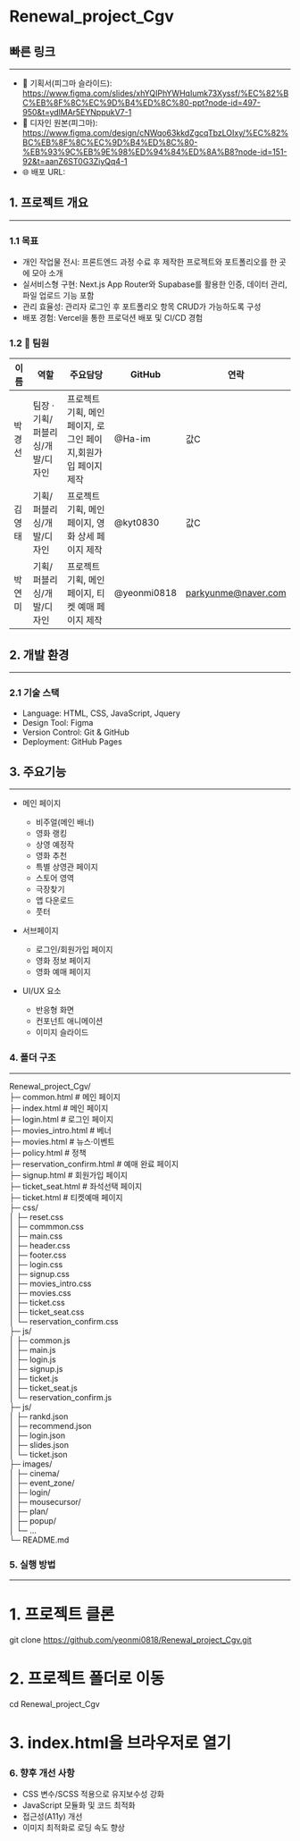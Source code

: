# Renewal_project_Cgv

## 빠른 링크
---------------------------
+ 📑 기획서(피그마 슬라이드): https://www.figma.com/slides/xhYQIPhYWHqIumk73Xyssf/%EC%82%BC%EB%8F%8C%EC%9D%B4%ED%8C%80-ppt?node-id=497-950&t=ydlMAr5EYNppukV7-1
+ 🎨 디자인 원본(피그마): https://www.figma.com/design/cNWqo63kkdZgcqTbzLOIxy/%EC%82%BC%EB%8F%8C%EC%9D%B4%ED%8C%80-%EB%93%9C%EB%9E%98%ED%94%84%ED%8A%B8?node-id=151-92&t=aanZ6ST0G3ZiyQq4-1
+ 🌐 배포 URL: 

## 1. 프로젝트 개요
---------------------------
### 1.1 목표
+ 개인 작업물 전시: 프론트엔드 과정 수료 후 제작한 프로젝트와 포트폴리오를 한 곳에 모아 소개
+ 실서비스형 구현: Next.js App Router와 Supabase를 활용한 인증, 데이터 관리, 파일 업로드 기능 포함
+ 관리 효율성: 관리자 로그인 후 포트폴리오 항목 CRUD가 가능하도록 구성
+ 배포 경험: Vercel을 통한 프로덕션 배포 및 CI/CD 경험

### 1.2 👥 팀원
| 이름 | 역할 | 주요담당 | GitHub | 연락 |
| --- | --- | --- | --- | --- |
| 박경선 | 팀장 · 기획/퍼블리싱/개발/디자인  | 프로젝트 기획, 메인 페이지, 로그인 페이지,회원가입 페이지 제작 | @Ha-im | 값C |
| 김영태 | 기획/퍼블리싱/개발/디자인 | 프로젝트 기획, 메인 페이지, 영화 상세 페이지 제작 | @kyt0830 | 값C |
| 박연미 | 기획/퍼블리싱/개발/디자인 | 프로젝트 기획, 메인 페이지, 티켓 예매 페이지 제작 | @yeonmi0818 | parkyunme@naver.com |

## 2. 개발 환경
---------------------------
### 2.1 기술 스택
+ Language: HTML, CSS, JavaScript, Jquery
+ Design Tool: Figma
+ Version Control: Git & GitHub
+ Deployment: GitHub Pages

## 3. 주요기능
---------------------------
+ 메인 페이지
	+ 비주얼(메인 배너)
	+ 영화 랭킹
	+ 상영 예정작
	+ 영화 추천
	+ 특별 상영관 페이지
	+ 스토어 영역
	+ 극장찾기
	+ 앱 다운로드
	+ 풋터

+ 서브페이지
	+ 로그인/회원가입 페이지
	+ 영화 정보 페이지
	+ 영화 예매 페이지

+ UI/UX 요소
	+ 반응형 화면
	+ 컨포넌트 애니메이션
	+ 이미지 슬라이드

### 4. 폴더 구조
---------------------------
Renewal_project_Cgv/<br>
├─ common.html             			# 메인 페이지 <br>
├─ index.html           				# 메인 페이지 <br>
├─ login.html             			# 로그인 페이지 <br>
├─ movies_intro.html        		# 베너 <br>
├─ movies.html              		# 뉴스·이벤트 <br>
├─ policy.html            			# 정책 <br>
├─ reservation_confirm.html 		# 예매 완료 페이지 <br>
├─ signup.html            			# 회원가입 페이지 <br>
├─ ticket_seat.html        			# 좌석선택 페이지 <br>
├─ ticket.html            			# 티켓예매 페이지 <br>
├─ css/ <br>
│  ├─ reset.css <br>
│  ├─ commmon.css <br>
│  ├─ main.css <br>
│  ├─ header.css <br>
│  ├─ footer.css <br>
│  ├─ login.css <br>
│  ├─ signup.css <br>
│  ├─ movies_intro.css <br>
│  ├─ movies.css <br>
│  ├─ ticket.css <br>
│  ├─ ticket_seat.css <br>
│  └─ reservation_confirm.css <br>
├─ js/ <br>
│  ├─ common.js <br>
│  ├─ main.js <br>
│  ├─ login.js <br>
│  ├─ signup.js <br>
│  ├─ ticket.js <br>
│  ├─ ticket_seat.js <br>
│  └─ reservation_confirm.js <br>
├─ js/ <br>
│  ├─ rankd.json <br>
│  ├─ recommend.json <br>
│  ├─ login.json <br>
│  ├─ slides.json <br>
│  └─ ticket.json <br>
├─ images/ <br>
│  ├─ cinema/ <br>
│  ├─ event_zone/ <br>
│  ├─ login/ <br>
│  ├─ mousecursor/ <br>
│  ├─ plan/ <br>
│  ├─ popup/ <br>
│  └─ ... <br>
└─ README.md <br>

### 5. 실행 방법
---------------------------
# 1. 프로젝트 클론
git clone https://github.com/yeonmi0818/Renewal_project_Cgv.git

# 2. 프로젝트 폴더로 이동
cd Renewal_project_Cgv

# 3. index.html을 브라우저로 열기

### 6. 향후 개선 사항
+ CSS 변수/SCSS 적용으로 유지보수성 강화
+ JavaScript 모듈화 및 코드 최적화
+ 접근성(A11y) 개선
+ 이미지 최적화로 로딩 속도 향상